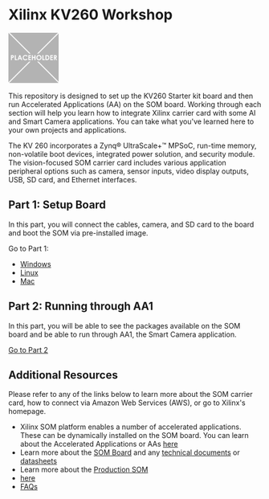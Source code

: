 # Xilinx KV260 Workshop
<img src="/images/placeholder-1-e1533569576673.png" width=100 height =100>

This repository is designed to set up the KV260 Starter kit board and then run Accelerated Applications (AA) on the SOM board. Working through each section will help you learn how to integrate Xilinx carrier card with some AI and Smart Camera applications. You can take what you've learned here to your own projects and applications. 

The KV 260 incorporates a Zynq® UltraScale+™ MPSoC, run-time memory, non-volatile boot devices, integrated power solution, and security module. The vision-focused SOM carrier card includes various application peripheral options such as camera, sensor inputs, video display outputs, USB, SD card, and Ethernet interfaces.

## Part 1: Setup Board
In this part, you will connect the cables, camera, and SD card to the board and boot the SOM via pre-installed image. 

Go to Part 1: 
 - [Windows](https://github.com/Xilinx/Xilinx_KV260_Workshop/blob/main/Part%201:%20Setup%20Board.md)
 - [Linux](https://github.com/Xilinx/Xilinx_KV260_Workshop/blob/main/Linux%20set-up.md)
 - [Mac](https://github.com/Xilinx/Xilinx_KV260_Workshop/blob/main/Mac%20set-up.md)

## Part 2: Running through AA1
In this part, you will be able to see the packages available on the SOM board and be able to run through AA1, the Smart Camera application.

[Go to Part 2](https://github.com/Xilinx/Xilinx_KV260_Workshop/blob/main/Part%202:%20Running%20through%20AA1.md)


## Additional Resources
Please refer to any of the links below to learn more about the SOM carrier card, how to connect via Amazon Web Services (AWS), or go to Xilinx's homepage.


 - Xilinx SOM platform enables a number of accelerated applications. These can be dynamically installed on the SOM board. You can learn about the Accelerated Applications or AAs [here](https://github.com/Xilinx/Xilinx_KV260_Workshop/blob/main/Accelerated%20Applications.md)
 - Learn more about the [SOM Board]() and any [technical documents]() or [datasheets]()
 - Learn more about the [Production SOM]()
 - [here](https://github.com/Xilinx/Xilinx_KV260_Workshop/blob/main/Accelerated%20Applications.md)
 - [FAQs](https://github.com/Xilinx/Xilinx_KV260_Workshop/blob/main/FAQ.md)
 
